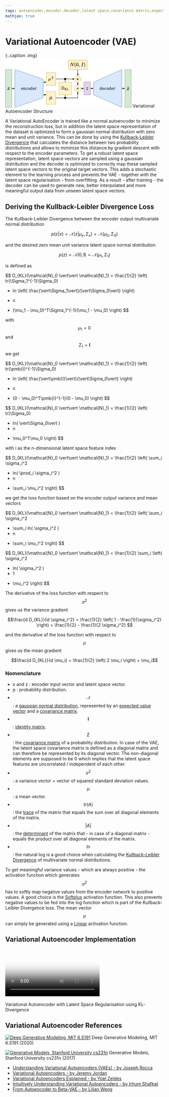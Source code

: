 ```yaml
---
tags: autoencoder,encoder,decoder,latent space,covariance matrix,expected value,gaussian distribution,Kullback-Leibler Divergence,latent features,dimensionality reduction,reconstruction
mathjax: true
---
```

# Variational Autoencoder (VAE)

{:.caption .img}
![Variational Autoencoder](assets/images/variational_autoencoder.png)
Variational Autoencoder Structure

A Variational AutoEncoder is trained like a normal autoencoder to minimize the reconstruction loss, but in addition the latent space representation of the dataset is optimized to form a gaussian normal distribution with zero mean and unit variance. This can be done by using the [Kullback-Leibler Divergence](https://en.wikipedia.org/wiki/Kullback%E2%80%93Leibler_divergence#Multivariate_normal_distributions) that calculates the distance between two probability distributions and allows to miminize this distance by gradient descent with respect to the encoder parameters. To get a robust latent space representation, latent space vectors are sampled using a gaussian distribution and the decoder is optimized to correctly map these sampled latent space vectors to the original target vectors. This adds a stochastic element to the learning process and prevents the VAE - together with the latent space regularisation - from overfitting. As a result - after training - the decoder can be used to generate new, better interpolated and more meaningful output data from unseen latent space vectors.

## Deriving the Kullback-Leibler Divergence Loss

The Kullback-Leibler Divergence between the encoder output multivariate normal distribution

$$p(z \vert x) = \mathcal{N}(z \vert \mu_x, \Sigma_x) = \mathcal{N}(\mu_0, \Sigma_0)$$

and the desired zero mean unit variance latent space normal distribution

$$p(z) = \mathcal{N}(0, \pmb{I}) = \mathcal{N}(\mu_1, \Sigma_1)$$

is defined as

$$
D_{KL}(\mathcal{N}_0 \vert\vert \mathcal{N}_1) = \frac{1}{2} \left(
tr(\Sigma_1^{-1}\Sigma_0)
+ ln \left( \frac{\vert\Sigma_1\vert}{\vert\Sigma_0\vert} \right)
- n
+ (\mu_1 - \mu_0)^T\Sigma_1^{-1}(\mu_1 - \mu_0)
\right)
$$

with $$\mu_1 = 0$$ and $$\Sigma_1 = \pmb{I}$$ we get

$$
D_{KL}(\mathcal{N}_0 \vert\vert \mathcal{N}_1) = \frac{1}{2} \left(
tr(\pmb{I}^{-1}\Sigma_0)
+ ln \left( \frac{\vert\pmb{I}\vert}{\vert\Sigma_0\vert} \right)
- n
+ (0 - \mu_0)^T\pmb{I}^{-1}(0 - \mu_0)
\right)
$$

$$
D_{KL}(\mathcal{N}_0 \vert\vert \mathcal{N}_1) = \frac{1}{2} \left(
tr(\Sigma_0)
- ln( \vert\Sigma_0\vert )
- n
+ \mu_0^T\mu_0
\right)
$$

with i as the n-dimensional latent space feature index

$$
D_{KL}(\mathcal{N}_0 \vert\vert \mathcal{N}_1) = \frac{1}{2} \left(
\sum_i \sigma_i^2
- ln( \prod_i \sigma_i^2 )
- n
+ \sum_i \mu_i^2
\right)
$$

we get the loss function based on the encoder output variance and mean vectors

$$
D_{KL}(\mathcal{N}_0 \vert\vert \mathcal{N}_1) = \frac{1}{2} \left(
\sum_i \sigma_i^2
- \sum_i ln( \sigma_i^2 )
- n
+ \sum_i \mu_i^2
\right)
$$

$$
D_{KL}(\mathcal{N}_0 \vert\vert \mathcal{N}_1) = \frac{1}{2}
\sum_i \left( \sigma_i^2
- ln( \sigma_i^2 )
- 1
+ \mu_i^2
\right)
$$

The derivative of the loss function with respect to $$\sigma^2$$ gives us the variance gradient

$$\frac{d D_{KL}}{d \sigma_i^2} = \frac{1}{2} \left( 1 - \frac{1}{\sigma_i^2} \right)
= \frac{1}{2} - \frac{1}{2 \sigma_i^2} $$

and the derivative of the loss function with respect to $$\mu$$ gives us the mean gradient

$$\frac{d D_{KL}}{d \mu_i} = \frac{1}{2} \left( 2 \mu_i \right) = \mu_i$$

### Nomenclature

- x and z : encoder input vector and latent space vector.
- p : probability distribution.
- $$\mathcal{N}$$ : a [gaussian normal distribution](https://en.wikipedia.org/wiki/Normal_distribution), represented by an [expected value vector](https://en.wikipedia.org/wiki/Expected_value) and a [covariance matrix](https://en.wikipedia.org/wiki/Covariance_matrix).
- $$\pmb{I}$$ : [identity matrix](https://en.wikipedia.org/wiki/Identity_matrix).
- $$\Sigma$$ : the [covariance matrix](https://en.wikipedia.org/wiki/Covariance_matrix) of a probability distribution. In case of the VAE, the latent space covariance matrix is defined as a diagonal matrix and can therefore be represented by its diagonal vector. The non-diagonal elements are supposed to be 0 which implies that the latent space features are uncorrelated / independent of each other.
- $$\sigma^2$$ : a variance vector = vector of squared standard deviation values.
- $$\mu$$ : a mean vector.
- $$tr(A)$$ : the [trace](https://en.wikipedia.org/wiki/Trace_(linear_algebra)) of the matrix that equals the sum over all diagonal elements of the matrix.
- $$\vert A \vert$$ : the [determinant](https://en.wikipedia.org/wiki/Determinant) of the matrix that - in case of a diagonal matrix - equals the product over all diagonal elements of the matrix.
- $$ln$$ : the natural log is a good choice when calculating the [Kullback-Leibler Divergence](https://en.wikipedia.org/wiki/Kullback%E2%80%93Leibler_divergence#Multivariate_normal_distributions) of multivariate normal distributions.

To get meaningful variance values - which are always positive - the activation function which generates $$\sigma^2$$ has to softly map negative values from the encoder network to positive values. A good choice is the [Softplus](numpy-neural-network/blob/master/Softplus.ipynb) activation function. This also prevents negative values to be fed into the log function which is part of the Kullback-Leibler Divergence loss.
The mean vector $$\mu$$ can simply be generated using a [Linear](https://github.com/maideas/numpy-neural-network/blob/master/Linear.ipynb) activation function.

## Variational Autoencoder Implementation

<div class="video">
<video controls poster="/assets/videos/variational_autoencoder_four_classes.png">
  <source src="/assets/videos/variational_autoencoder_four_classes.webm" type="video/webm">
  <source src="/assets/videos/variational_autoencoder_four_classes.ogv" type="video/ogg">
  <source src="/assets/videos/variational_autoencoder_four_classes.mp4" type="video/mp4">
</video>
<p>Variational Autoencoder with Latent Space Regularisation using KL-Divergence</p>
</div>

## Variational Autoencoder References

[![Deep Generative Modeling, MIT 6.S191](https://img.youtube.com/vi/rZufA635dq4/0.jpg)](https://www.youtube.com/watch?v=rZufA635dq4)
Deep Generative Modeling, MIT 6.S191 (2020)

[![Generative Models, Stanford University cs231n](https://img.youtube.com/vi/5WoItGTWV54/0.jpg)](https://www.youtube.com/watch?v=5WoItGTWV54)
Generative Models, Stanford University cs231n (2017)

- [Understanding Variational Autoencoders (VAEs) - by Joseph Rocca](https://towardsdatascience.com/understanding-variational-autoencoders-vaes-f70510919f73)
- [Variational Autoencoders - by Jeremy Jordan](https://www.jeremyjordan.me/variational-autoencoders/)
- [Variational Autoencoders Explained - by Yoel Zeldes](https://anotherdatum.com/vae.html)
- [Intuitively Understanding Variational Autoencoders - by Irhum Shafkat](https://towardsdatascience.com/intuitively-understanding-variational-autoencoders-1bfe67eb5daf)
- [From Autoencoder to Beta-VAE - by Lilian Weng](https://lilianweng.github.io/lil-log/2018/08/12/from-autoencoder-to-beta-vae.html)

